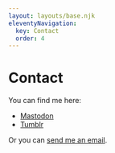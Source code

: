 ```yaml
---
layout: layouts/base.njk
eleventyNavigation:
  key: Contact
  order: 4
---
```


# Contact

You can find me here: 
- [Mastodon](https://mas.to/@tomatosoul)
- [Tumblr](https://wakamidori.tumblr.com/)

Or you can <a href="mailto:thientrangvu@proton.me?subject=Hi there">send me an email</a>.